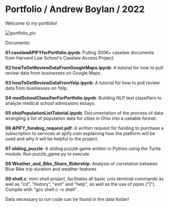 # Portfolio / Andrew Boylan / 2022

Welcome to my portfolio!

![portfolio_pic](https://user-images.githubusercontent.com/59405316/179418336-9f8ef01e-6e83-434a-bf64-66592a65820d.jpg)


Documents:

**01 caselawAPIFYforPortfolio.ipynb**: Pulling 300K+ caselaw documents from Harvard Law School's Caselaw Access Project.

**02 howToGetReviewDataFromGoogleMaps.ipynb**: A tutorial for how to pull review data from businesses on Google Maps.

**03 howToGetReviewDataFromYelp.ipynb**: A tutorial for how to pull review data from businesses on Yelp.

**04 medSchoolClassifierForPortfolio.ipynb**: Building NLP text classifiers to analyze medical school admissions essays.

**05 ohioPopulationListTutorial.ipynb**: Documentation of the process of data wrangling a list of population data for cities in Ohio into a useable format.

**06 APIFY_funding_request.pdf**: A written request for funding to purchase a subscription to services at apify.com explaining how the platform will be used and why it will be helpful to the project.

**07 sliding_puzzle**: A sliding puzzle game written in Python using the Turtle module. Run puzzle_game.py to execute.

**08 Weather_and_Bike_Share_Ridership**: Analysis of correlation between Blue Bike trip duration and weather features

**09 shell.c**: mini-shell project, facilitates all basic unix terminal commands as well as "cd", "history", "exit" and "help", as well as the use of pipes ("|"). Compile with "gcc shell.c -o shell".

Data necessary to run code can be found in the data folder!

